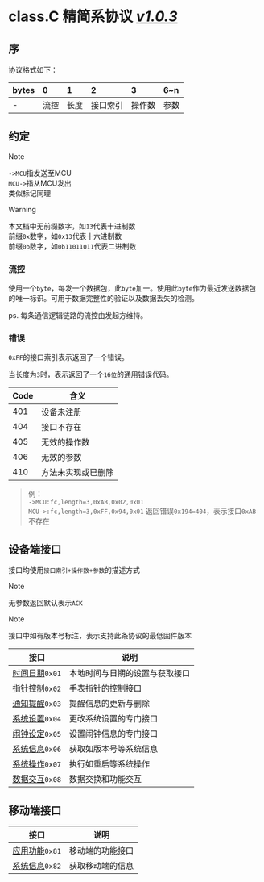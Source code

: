 # class.C 精简系协议 *[v1.0.3](docs/classC/changelog.md)*



## 序

协议格式如下：

| bytes | 0    | 1    | 2    | 3    | 6&#126;n  |
| :---- | :--- | :--- | :--- | :--- | :--- |
| -     |流控   | 长度   | 接口索引 | 操作数  | 参数   |

## 约定

> [!NOTE]
> `->MCU`指发送至MCU  
> `MCU->`指从MCU发出  
> 类似标记同理


> [!WARNING]
> 本文档中无前缀数字，如`13`代表十进制数  
> 前缀`0x`数字，如`0x13`代表十六进制数  
> 前缀`0b`数字，如`0b11011011`代表二进制数  




### 流控

使用一个`byte`，每发一个数据包，此`byte`加一。使用此`byte`作为最近发送数据包的唯一标识。可用于数据完整性的验证以及数据丢失的检测。

ps. 每条通信逻辑链路的流控由发起方维持。



### 错误

`0xFF`的接口索引表示返回了一个错误。

当长度为`3`时，表示返回了一个`16位`的通用错误代码。

| Code | 含义               |
| ---- | ------------------ |
| 401  | 设备未注册         |
| 404  | 接口不存在         |
| 405  | 无效的操作数       |
| 406  | 无效的参数         |
| 410  | 方法未实现或已删除 |

> 例：  
> `->MCU:fc,length=3,0xAB,0x02,0x01`  
> `MCU->:fc,length=3,0xFF,0x94,0x01` 返回错误`0x194=404`，表示接口`0xAB`不存在



## 设备端接口

接口均使用`接口索引+操作数+参数`的描述方式

> [!NOTE]
> 无参数返回默认表示`ACK`

> [!NOTE]
> 接口中如有版本号标注，表示支持此条协议的最低固件版本

| 接口   | 说明                           |
| ---- | ---------------------------- |
| [时间日期](docs/classC/timedate.md)`0x01` | 本地时间与日期的设置与获取接口 |
| [指针控制](docs/classC/hand.md)`0x02` |手表指针的控制接口|
| [通知提醒](docs/classC/notify.md)`0x03`   |提醒信息的更新与删除|
| [系统设置](docs/classC/syssetting.md)`0x04` |更改系统设置的专门接口|
| [闹钟设定](docs/classC/alarm.md)`0x05`   |设置闹钟信息的专门接口|
| [系统信息](docs/classC/sysinfo.md)`0x06` |获取如版本号等系统信息|
| [系统操作](docs/classC/sysctrl.md)`0x07` |执行如重启等系统操作|
| [数据交互](docs/classC/data.md)`0x08` |数据交换和功能交互|

## 移动端接口

| 接口   | 说明                   |
| ---- | -------------------- |
| [应用功能](docs/classC/m_func.md)`0x81` | 移动端的功能接口 |
| [系统信息](docs/classC/m_info.md)`0x82` | 获取移动端的信息 |

